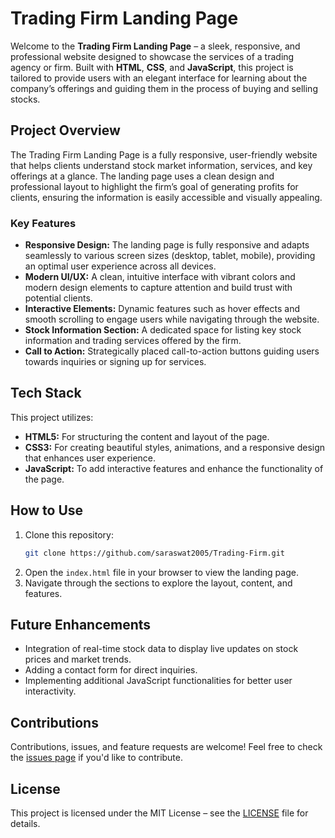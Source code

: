 # Trading Firm Landing Page

Welcome to the **Trading Firm Landing Page** – a sleek, responsive, and professional website designed to showcase the services of a trading agency or firm. Built with **HTML**, **CSS**, and **JavaScript**, this project is tailored to provide users with an elegant interface for learning about the company’s offerings and guiding them in the process of buying and selling stocks.

## Project Overview

The Trading Firm Landing Page is a fully responsive, user-friendly website that helps clients understand stock market information, services, and key offerings at a glance. The landing page uses a clean design and professional layout to highlight the firm’s goal of generating profits for clients, ensuring the information is easily accessible and visually appealing.

### Key Features

- **Responsive Design:** The landing page is fully responsive and adapts seamlessly to various screen sizes (desktop, tablet, mobile), providing an optimal user experience across all devices.
- **Modern UI/UX:** A clean, intuitive interface with vibrant colors and modern design elements to capture attention and build trust with potential clients.
- **Interactive Elements:** Dynamic features such as hover effects and smooth scrolling to engage users while navigating through the website.
- **Stock Information Section:** A dedicated space for listing key stock information and trading services offered by the firm.
- **Call to Action:** Strategically placed call-to-action buttons guiding users towards inquiries or signing up for services.
  
## Tech Stack

This project utilizes:
- **HTML5:** For structuring the content and layout of the page.
- **CSS3:** For creating beautiful styles, animations, and a responsive design that enhances user experience.
- **JavaScript:** To add interactive features and enhance the functionality of the page.

## How to Use

1. Clone this repository:
   ```bash
   git clone https://github.com/saraswat2005/Trading-Firm.git
   ```
2. Open the `index.html` file in your browser to view the landing page.
3. Navigate through the sections to explore the layout, content, and features.

## Future Enhancements

- Integration of real-time stock data to display live updates on stock prices and market trends.
- Adding a contact form for direct inquiries.
- Implementing additional JavaScript functionalities for better user interactivity.

## Contributions

Contributions, issues, and feature requests are welcome! Feel free to check the [issues page](https://github.com/saraswat2005/Trading-Firm/issues) if you'd like to contribute.

## License

This project is licensed under the MIT License – see the [LICENSE](LICENSE) file for details.
